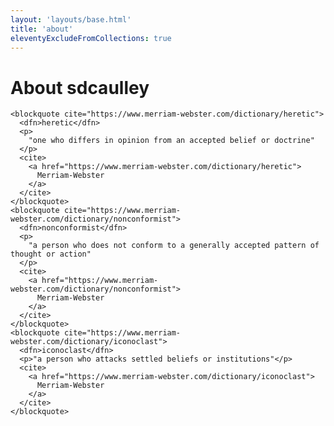 ```yaml
---
layout: 'layouts/base.html'
title: 'about'
eleventyExcludeFromCollections: true
---
```

<main>
    <h1>About sdcaulley</h1>

    <blockquote cite="https://www.merriam-webster.com/dictionary/heretic">
      <dfn>heretic</dfn>
      <p>
        "one who differs in opinion from an accepted belief or doctrine"
      </p>
      <cite>
        <a href="https://www.merriam-webster.com/dictionary/heretic">
          Merriam-Webster
        </a>
      </cite>
    </blockquote>
    <blockquote cite="https://www.merriam-webster.com/dictionary/nonconformist">
      <dfn>nonconformist</dfn>
      <p>
        "a person who does not conform to a generally accepted pattern of thought or action"
      </p>
      <cite>
        <a href="https://www.merriam-webster.com/dictionary/nonconformist">
          Merriam-Webster
        </a>
      </cite>
    </blockquote>
    <blockquote cite="https://www.merriam-webster.com/dictionary/iconoclast">
      <dfn>iconoclast</dfn>
      <p>"a person who attacks settled beliefs or institutions"</p>
      <cite>
        <a href="https://www.merriam-webster.com/dictionary/iconoclast">
          Merriam-Webster
        </a>
      </cite>
    </blockquote>
</main>
